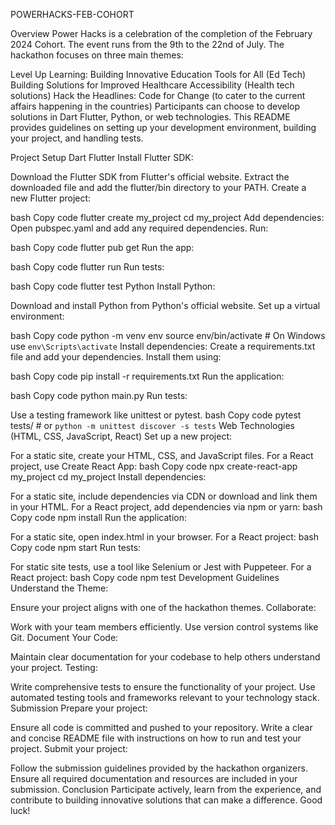 POWERHACKS-FEB-COHORT


Overview
Power Hacks is a celebration of the completion of the February 2024 Cohort. The event runs from the 9th to the 22nd of July. The hackathon focuses on three main themes:

Level Up Learning: Building Innovative Education Tools for All (Ed Tech)
Building Solutions for Improved Healthcare Accessibility (Health tech solutions)
Hack the Headlines: Code for Change (to cater to the current affairs happening in the countries)
Participants can choose to develop solutions in Dart Flutter, Python, or web technologies. This README provides guidelines on setting up your development environment, building your project, and handling tests.

Project Setup
Dart Flutter
Install Flutter SDK:

Download the Flutter SDK from Flutter's official website.
Extract the downloaded file and add the flutter/bin directory to your PATH.
Create a new Flutter project:

bash
Copy code
flutter create my_project
cd my_project
Add dependencies:
Open pubspec.yaml and add any required dependencies. Run:

bash
Copy code
flutter pub get
Run the app:

bash
Copy code
flutter run
Run tests:

bash
Copy code
flutter test
Python
Install Python:

Download and install Python from Python's official website.
Set up a virtual environment:

bash
Copy code
python -m venv env
source env/bin/activate  # On Windows use `env\Scripts\activate`
Install dependencies:
Create a requirements.txt file and add your dependencies. Install them using:

bash
Copy code
pip install -r requirements.txt
Run the application:

bash
Copy code
python main.py
Run tests:

Use a testing framework like unittest or pytest.
bash
Copy code
pytest tests/  # or `python -m unittest discover -s tests`
Web Technologies (HTML, CSS, JavaScript, React)
Set up a new project:

For a static site, create your HTML, CSS, and JavaScript files.
For a React project, use Create React App:
bash
Copy code
npx create-react-app my_project
cd my_project
Install dependencies:

For a static site, include dependencies via CDN or download and link them in your HTML.
For a React project, add dependencies via npm or yarn:
bash
Copy code
npm install
Run the application:

For a static site, open index.html in your browser.
For a React project:
bash
Copy code
npm start
Run tests:

For static site tests, use a tool like Selenium or Jest with Puppeteer.
For a React project:
bash
Copy code
npm test
Development Guidelines
Understand the Theme:

Ensure your project aligns with one of the hackathon themes.
Collaborate:

Work with your team members efficiently. Use version control systems like Git.
Document Your Code:

Maintain clear documentation for your codebase to help others understand your project.
Testing:

Write comprehensive tests to ensure the functionality of your project.
Use automated testing tools and frameworks relevant to your technology stack.
Submission
Prepare your project:

Ensure all code is committed and pushed to your repository.
Write a clear and concise README file with instructions on how to run and test your project.
Submit your project:

Follow the submission guidelines provided by the hackathon organizers.
Ensure all required documentation and resources are included in your submission.
Conclusion
Participate actively, learn from the experience, and contribute to building innovative solutions that can make a difference. Good luck!
